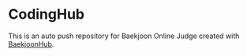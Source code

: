 # CodingHub
This is an auto push repository for Baekjoon Online Judge created with [BaekjoonHub](https://github.com/BaekjoonHub/BaekjoonHub).
